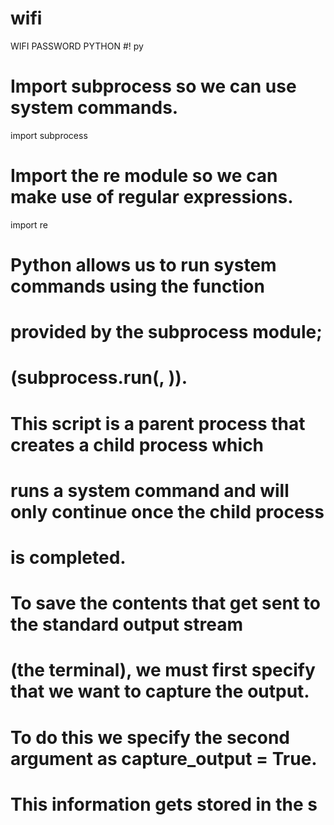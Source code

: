 # wifi
WIFI PASSWORD PYTHON
#! py

#    Import subprocess so we can use system commands.
import subprocess

#    Import the re module so we can make use of regular expressions. 
import re

#    Python allows us to run system commands using the function 
#    provided by the subprocess module; 
#    (subprocess.run(<list of command line arguments go here>, <specify the second argument if you want to capture the output>)).
#
#    This script is a parent process that creates a child process which 
#    runs a system command and will only continue once the child process 
#    is completed. 
#
#    To save the contents that get sent to the standard output stream 
#    (the terminal), we must first specify that we want to capture the output.
#    To do this we specify the second argument as capture_output = True. 
#    This information gets stored in the s
